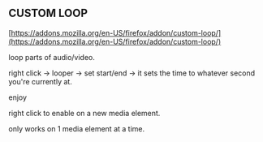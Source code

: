 ## CUSTOM LOOP

[https://addons.mozilla.org/en-US/firefox/addon/custom-loop/](https://addons.mozilla.org/en-US/firefox/addon/custom-loop/)

loop parts of audio/video.

right click -> looper -> set start/end -> it sets the time to whatever second you're currently at.

enjoy

right click to enable on a new media element.

only works on 1 media element at a time.